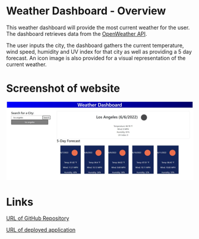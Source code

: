 # Weather Dashboard - Overview

This weather dashboard will provide the most current weather for the user. The dashboard retrieves data from the [OpenWeather API](https://openweathermap.org/api). 

The user inputs the city, the dashboard gathers the current temperature, wind speed, humidity and UV index for that city as well as providing a 5 day forecast. An icon image is also provided for a visual representation of the current weather. 



# Screenshot of website
![alt text](./assets/screenshot.JPG)


# Links

[URL of GitHub Repository](https://github.com/ehliao/work-day-calendar)



[URL of deployed application](https://ehliao.github.io/work-day-calendar/)